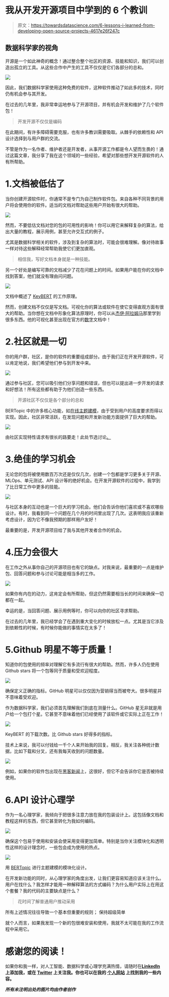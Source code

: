 # 我从开发开源项目中学到的 6 个教训

> 原文：<https://towardsdatascience.com/6-lessons-i-learned-from-developing-open-source-projects-4617e26f247c>

## 数据科学家的视角

开源是一个如此神奇的概念！通过整合整个社区的资源、技能和知识，我们可以创造出孤立的工具。从这些合作中产生的工具不仅仅是它们各部分的总和。

![](img/ef3e25474a3e0772492862a0313b3494.png)

因此，我们数据科学家使用这种免费的软件，这种软件推动了如此多的技术，同时仍有机会参与其开发。

在过去的几年里，我非常幸运地参与了开源项目，并有机会开发和维护了几个软件包！

> 开发开源不仅仅是编码

在此期间，有许多障碍需要克服，也有许多教训需要吸取。从棘手的依赖性和 API 设计选择到与用户群的交流。

不管是作为一名作者、维护者还是开发者，从事开源工作都是令人望而生畏的！通过这篇文章，我分享了我在这个领域的一些经验，希望对那些想开发开源软件的人有所帮助。

# 1.文档被低估了

当你创建开源软件时，你通常不是专门为自己制作软件包。来自各种不同背景的用户将会使用你的软件。适当的文档对帮助这些用户开始有很大的帮助。

![](img/8c3ba089bc7d99e387a3c4fc0ac37b7e.png)

然而，不要低估文档对您的包的可用性的影响！你可以用它来解释复杂的算法，给出大量的教程，展示用例，甚至允许交互式的例子。

尤其是数据科学相关的软件，涉及到复杂的算法时，可能会很难理解。像对待故事一样对待这些解释经常帮助我使它们更加直观。

> 相信我，写好文档本身就是一种技能。

另一个好处是编写可靠的文档减少了花在问题上的时间。如果用户能在你的文档中找到答案，他们就没有理由问问题。

![](img/8aa746e3e700d1ee2ab0f5abf09b9709.png)

文档中概述了 [KeyBERT](https://maartengr.github.io/KeyBERT/guides/quickstart.html) 的工作原理。

然而，创建文档不仅仅是写文档。可视化你的算法或软件在使它变得直观方面有很大的帮助。当你想在文档中形象化算法原理时，你可以从[杰伊·阿拉姆马](http://jalammar.github.io/)那里学到很多东西。他的可视化甚至出现在官方的[数字](https://numpy.org/doc/stable/user/absolute_beginners.html)文档中！

# 2.社区就是一切

你的用户群，社区，是你的软件的重要组成部分。由于我们正在开发开源软件，可以肯定地说，我们希望他们参与到开发中来。

![](img/cc9d7813d3b0751034a33ef217fedb05.png)

通过参与社区，您可以吸引他们分享问题和错误，但也可以提出进一步开发的请求和好想法！所有这些都有助于为他们创造一些东西。

> 开源社区不仅仅是各个部分的总和

BERTopic 中的许多核心功能，如[在线主题建模](https://github.com/MaartenGr/BERTopic/issues/683)，由于受到用户的高度要求而得以实现。因此，社区非常活跃，在发现问题和开发新功能方面提供了巨大的帮助。

![](img/c2a1a5f3afa6d9fd8d102a2119064572.png)

由社区实现特性请求有很长的路要走！此处节选讨论[。](https://github.com/MaartenGr/BERTopic/issues/683)

# 3.绝佳的学习机会

无论您的包将被使用数百万次还是仅仅几次，创建一个包都是学习更多关于开源、MLOps、单元测试、API 设计等的绝好机会。在开发开源软件的过程中，我学到了比日常工作中更多的技能。

![](img/4b0753692cdb38a31d2af74837b87271.png)

与社区本身的互动也是一个巨大的学习机会。他们会告诉你他们喜欢或不喜欢哪些设计。有时，我看到同一个问题在几个月的时间里出现了几次。这表明我应该重新考虑设计，因为它不像我预期的那样用户友好！

最重要的是，开发开源项目给了我与其他开发者合作的机会。

# 4.压力会很大

在工作之外从事你自己的开源项目也有它的缺点。对我来说，最重要的一点是维护包、回答问题和参与讨论可能是相当多的工作。

![](img/8f5e0ec0e94f7e885a469da898c17cd8.png)

如果你有内在的动力，这肯定会有所帮助，但这仍然需要相当长的时间来确保一切都在一起。

幸运的是，当回答问题、展示用例等时，你可以向你的社区寻求帮助。

在过去的几年里，我已经学会了在遇到重大变化的时候放松一点。尤其是当它涉及到依赖性的时候，有时候你能做的事情实在太多了！

# 5.Github 明星不等于质量！

知道你的包使用的频率对理解它有多流行有很大的帮助。然而，许多人仍在使用 Github stars 将一个包等同于质量和受欢迎程度。

![](img/af3ecfcf2d052b1a92c86b938491830e.png)

确保定义正确的指标。GitHub 明星可以仅仅因为营销得当而被夸大。很多明星并不意味着受欢迎。

作为数据科学家，我们必须首先理解我们到底在测量什么。GitHub 星无非就是用户给一个包打个星。它甚至不意味着他们已经使用了该软件或它实际上正在工作！

![](img/6062ad4b769b4a164168f77546a80019.png)

KeyBERT 的下载次数。比 Github stars 好得多的指标。

技术上来说，我可以付钱给一千个人来开始我的回复。相反，我关注各种统计数据，比如下载和分叉，还有我每天收到的问题数量。

![](img/58cc20dcbe512ffdfbaee3148ca2bcda.png)

例如，如果你的软件包出现在[黑客新闻](https://news.ycombinator.com/item?id=31341250)上，这很好，但它不会告诉你它是否被持续使用。

# 6.API 设计心理学

作为一名心理学家，我倾向于把很多注意力放在我的包装设计上。这包括像文档和教程这样的东西，但它甚至转化为我如何编码。

![](img/733dd9688d70688eb93783bfd02aa507.png)

确保这个包易于使用和安装会使采用变得更加简单。特别是当你关注模块化和透明性这样的设计理念时，一些包会成为使用的热点。

![](img/13e963a6903aabcd175e51e6647d9266.png)

用 [BERTopic](https://github.com/MaartenGr/BERTopic) 进行主题建模的模块化设计。

在开发新功能的同时，从心理学家的角度出发，让我们更容易知道应该关注什么。用户在找什么？我怎样才能用一种解释算法的方式编码？为什么用户实际上在用这个套餐？我的代码的主要缺点是什么？

> 花时间了解普通用户推动采用

所有上述情况往往导致一个基本但重要的规则；
保持超级简单

就个人而言，如果我发现一个新的包很难安装和使用，我就不太可能在我的工作流程中采用它。

# 感谢您的阅读！

如果你和我一样，对人工智能、数据科学或心理学充满热情，请随时在[**LinkedIn**](https://www.linkedin.com/in/mgrootendorst/)**上添加我，或在 [**Twitter**](https://twitter.com/MaartenGr) 上关注我。你也可以在我的 [**个人网站**](https://maartengrootendorst.com/) 上找到我的一些内容。**

***所有未注明出处的图片均由作者创作***